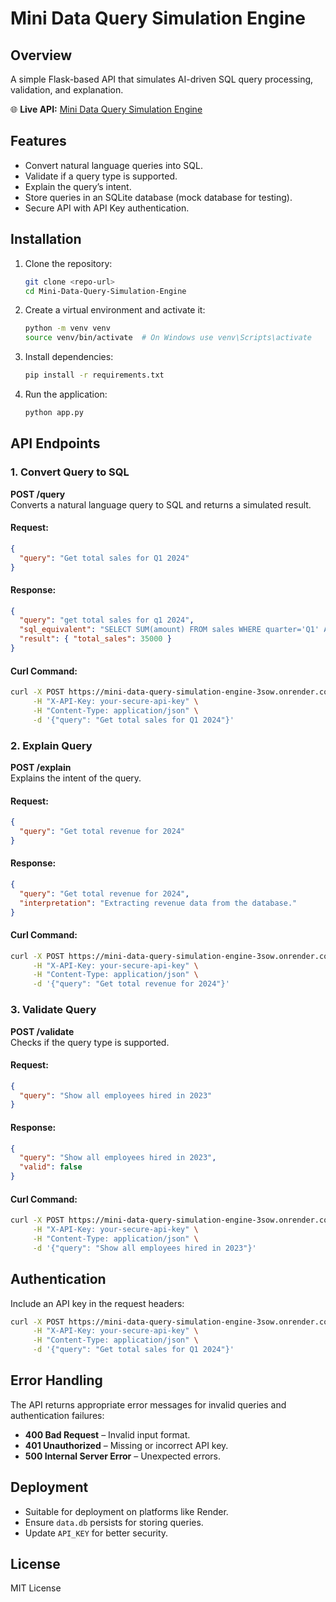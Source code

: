 # Mini Data Query Simulation Engine

## Overview
A simple Flask-based API that simulates AI-driven SQL query processing, validation, and explanation.

🌐 **Live API:** [Mini Data Query Simulation Engine](https://mini-data-query-simulation-engine-3sow.onrender.com)

## Features
- Convert natural language queries into SQL.
- Validate if a query type is supported.
- Explain the query’s intent.
- Store queries in an SQLite database (mock database for testing).
- Secure API with API Key authentication.

## Installation
1. Clone the repository:
   ```sh
   git clone <repo-url>
   cd Mini-Data-Query-Simulation-Engine
   ```
2. Create a virtual environment and activate it:
   ```sh
   python -m venv venv
   source venv/bin/activate  # On Windows use venv\Scripts\activate
   ```
3. Install dependencies:
   ```sh
   pip install -r requirements.txt
   ```
4. Run the application:
   ```sh
   python app.py
   ```

## API Endpoints
### 1. Convert Query to SQL
**POST /query**  
Converts a natural language query to SQL and returns a simulated result.
#### Request:
```json
{
  "query": "Get total sales for Q1 2024"
}
```
#### Response:
```json
{
  "query": "get total sales for q1 2024",
  "sql_equivalent": "SELECT SUM(amount) FROM sales WHERE quarter='Q1' AND year=2024;",
  "result": { "total_sales": 35000 }
}
```
#### Curl Command:
```sh
curl -X POST https://mini-data-query-simulation-engine-3sow.onrender.com/query \
     -H "X-API-Key: your-secure-api-key" \
     -H "Content-Type: application/json" \
     -d '{"query": "Get total sales for Q1 2024"}'
```

### 2. Explain Query
**POST /explain**  
Explains the intent of the query.
#### Request:
```json
{
  "query": "Get total revenue for 2024"
}
```
#### Response:
```json
{
  "query": "Get total revenue for 2024",
  "interpretation": "Extracting revenue data from the database."
}
```
#### Curl Command:
```sh
curl -X POST https://mini-data-query-simulation-engine-3sow.onrender.com/explain \
     -H "X-API-Key: your-secure-api-key" \
     -H "Content-Type: application/json" \
     -d '{"query": "Get total revenue for 2024"}'
```

### 3. Validate Query
**POST /validate**  
Checks if the query type is supported.
#### Request:
```json
{
  "query": "Show all employees hired in 2023"
}
```
#### Response:
```json
{
  "query": "Show all employees hired in 2023",
  "valid": false
}
```
#### Curl Command:
```sh
curl -X POST https://mini-data-query-simulation-engine-3sow.onrender.com/validate \
     -H "X-API-Key: your-secure-api-key" \
     -H "Content-Type: application/json" \
     -d '{"query": "Show all employees hired in 2023"}'
```

## Authentication
Include an API key in the request headers:
```sh
curl -X POST https://mini-data-query-simulation-engine-3sow.onrender.com/query \
     -H "X-API-Key: your-secure-api-key" \
     -H "Content-Type: application/json" \
     -d '{"query": "Get total sales for Q1 2024"}'
```

## Error Handling
The API returns appropriate error messages for invalid queries and authentication failures:
- **400 Bad Request** – Invalid input format.
- **401 Unauthorized** – Missing or incorrect API key.
- **500 Internal Server Error** – Unexpected errors.

## Deployment
- Suitable for deployment on platforms like Render.
- Ensure `data.db` persists for storing queries.
- Update `API_KEY` for better security.

## License
MIT License

